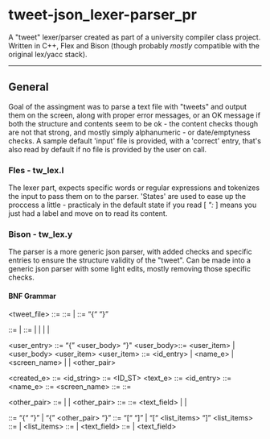 # tweet-json_lexer-parser_pr
A "tweet" lexer/parser created as part of a university compiler class project. Written in C++, Flex and Bison (though probably _mostly_ compatible with the original lex/yacc stack).

-------------------

## General
Goal of the assingment was to parse a text file with "tweets" and output them on the screen, along with proper error messages, or an OK message if both the structure and contents seem to be ok - the content checks though are not that strong, and mostly simply alphanumeric - or date/emptyness checks.
A sample default 'input' file is provided, with a 'correct' entry, that's also read by default if no file is provided by the user on call.

### Fles - tw_lex.l
The lexer part, expects specific words or regular expressions and tokenizes the input to pass them on to the parser. 'States' are used to ease up the proccess a little - practicaly in the default state if you read  [ *":* ] means you just had a label and move on to read its content.

### Bison - tw_lex.y
The parser is a more generic json parser, with added checks and specific entries to ensure the structure validity of the "tweet". Can be made into a generic json parser with some light edits, mostly removing those specific checks.

#### BNF Grammar
<tweet_file> ::= <tweets>
<tweets> ::= <tweet> | <tweet>
<tweets> <tweet> ::= “{“ <body> “}”

<body> ::= <entry> | <body> <entry>
<entry> ::= <created_e> | <id_string> | <text_e> | <user_entry> | <other_pair>

<user_entry> ::= “{” <user_body> “}"
<user_body>::= <user_item> | <user_body> <user_item>
<user_item> ::= <id_entry> | <name_e> | <screen_name> | <location> | <other_pair>

<created_e> ::= <CREATED> <TEXT>
<id_string> ::= <ID_ST> <ALNUM>
<text_e> ::= <TXT> <TEXT>
<id_entry> ::= <ID> <NUM>
<name_e> ::= <NAME> <alphanum> <screen_name> ::=<SCREEN> <alphanum>
<location> ::= <LOC> <alphanum>

<other_pair> ::= |<pair> | <other_pair> <pair>
<pair> ::= <OTHER> <value>
<value> ::= <text_field> | <object>| <list>

<object> ::= “{“ “}” | “{” <other_pair> “}”
<list> ::= “[“ “]” | “[“ <list_items> “]”
<list_items> ::= <value> | <list_items> <value>
<alphanum> ::= <ALNUM> | <ALNUM> <alphanum>
<text_field> ::= <TEXT> | <text_field> <TEXT>